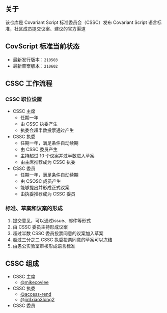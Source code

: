 ## 关于
该仓库是 Covariant Script 标准委员会（CSSC）发布 Covariant Script 语言标准，社区成员提交议案、建议的官方渠道
## CovScript 标准当前状态
+ 最新发行版本：`210503`
+ 最新草案版本：`210602`
## CSSC 工作流程
### CSSC 职位设置
+ CSSC 主席
  + 任期一年
  + 由 CSSC 执委产生
  + 执委会超半数投票通过产生
+ CSSC 执委
  + 任期一年，满足条件自动续期
  + 由 CSSC 委员产生
  + 主持超过 10 个议案并过半数进入草案
  + 由主席推荐成为 CSSC 执委
+ CSSC 委员
  + 任期一年，满足条件自动续期
  + 由 CSOSC 成员产生
  + 能够提出并形成正式议案
  + 由执委推荐成为 CSSC 委员
### 标准、草案和议案的形成
1. 提交意见，可以通过issue、邮件等形式
2. 由 CSSC 委员主持形成议案
3. 超过半数 CSSC 委员投票同意的议案加入草案
4. 超过三分之二 CSSC 执委投票同意的草案可以冻结
5. 由愚公实验室审核形成语言标准
## CSSC 组成
+ CSSC 主席
  + [@mikecovlee](https://github.com/mikecovlee)
+ CSSC 执委
  + [@access-rend](https://github.com/access-rend)
  + [@jin1xiao3long2](https://github.com/jin1xiao3long2)
+ CSSC 委员
